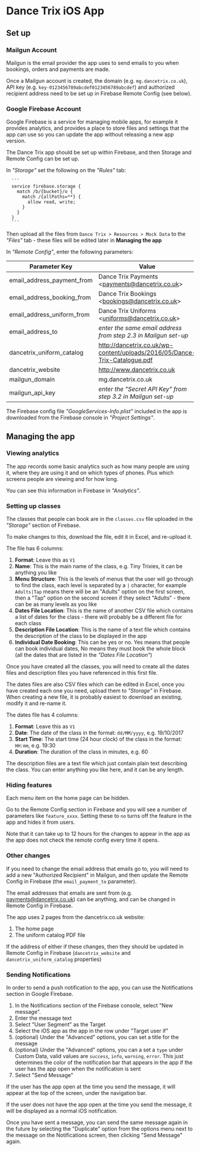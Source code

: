 #  Dance Trix iOS App

## Set up

### Mailgun Account

Mailgun is the email provider the app uses to send emails to you when bookings, orders and payments are made.

Once a Mailgun account is created, the domain (e.g. `mg.dancetrix.co.uk`), API key (e.g. `key-0123456789abcdef0123456789abcdef`) and authorized recipient address need to be set up in Firebase Remote Config (see below).

### Google Firebase Account

Google Firebase is a service for managing mobile apps, for example it provides analytics, and provides a place to store files and settings that the app can use so you can update the app without releasing a new app version.

The Dance Trix app should be set up within Firebase, and then Storage and Remote Config can be set up.

In _"Storage"_ set the following on the _"Rules"_ tab:
   
      ```
      service firebase.storage {
        match /b/{bucket}/o {
          match /{allPaths=**} {
            allow read, write;
          }
        }
      }
      ```
      
Then upload all the files from `Dance Trix > Resources > Mock Data` to the _"Files"_ tab - these files will be edited later in **Managing the app**

In _"Remote Config"_, enter the following parameters:
   
   | Parameter Key | Value |
   | --- | --- |
   | email_address_payment_from | Dance Trix Payments \<payments@dancetrix.co.uk> |
   | email_address_booking_from  | Dance Trix Bookings \<bookings@dancetrix.co.uk> |
   | email_address_uniform_from | Dance Trix Uniforms \<uniforms@dancetrix.co.uk> |
   | email_address_to | _enter the same email address from step 2.3 in Mailgun set-up_ |
   | dancetrix_uniform_catalog | http://dancetrix.co.uk/wp-content/uploads/2016/05/Dance-Trix-Catalogue.pdf |
   | dancetrix_website | http://www.dancetrix.co.uk |
   | mailgun_domain | mg.dancetrix.co.uk |
   | mailgun_api_key | _enter the "Secret API Key" from step 3.2 in Mailgun set-up_  |
   
The Firebase config file _"GoogleServices-Info.plist"_ included in the app is downloaded from the Firebase console in _"Project Settings"_.

## Managing the app

### Viewing analytics

The app records some basic analytics such as how many people are using it, where they are using it and on which types of phones. Plus which screens people are viewing and for how long.

You can see this information in Firebase in _"Analytics"_.

### Setting up classes

The classes that people can book are in the `classes.csv` file uploaded in the _"Storage"_ section of Firebase.

To make changes to this, download the file, edit it in Excel, and re-upload it.

The file has 6 columns:

1. **Format**: Leave this as `V1`
1. **Name**: This is the main name of the class, e.g. Tiny Trixies, it can be anything you like
1. **Menu Structure**: This is the levels of menus that the user will go through to find the class, each level is separated by a `|` character, for example `Adults|Tap` means there will be an "Adults" option on the first screen, then a "Tap" option on the second screen if they select "Adults" - there can be as many levels as you like
1. **Dates File Location**: This is the name of another CSV file which contains a list of dates for the class - there will probably be a different file for each class
1. **Description File Location**: This is the name of a text file which contains the description of the class to be displayed in the app
1. **Individual Date Booking**: This can be yes or no. Yes means that people can book individual dates, No means they must book the whole block (all the dates that are listed in the _"Dates File Location"_)

Once you have created all the classes, you will need to create all the dates files and description files you have referenced in this first file.

The dates files are also CSV files which can be edited in Excel, once you have created each one you need, upload them to _"Storage"_ in Firebase. When creating a new file, it is probably easiest to download an existing, modify it and re-name it.

The dates file has 4 columns:

1. **Format**: Leave this as `V1`
1. **Date**: The date of the class in the format: `dd/MM/yyyy`, e.g. 19/10/2017
1. **Start Time**: The start time (24 hour clock) of the class in the format: `HH:mm`, e.g. 19:30
1. **Duration**: The duration of the class in minutes, e.g. 60

The description files are a text file which just contain plain text describing the class. You can enter anything you like here, and it can be any length.

### Hiding features

Each menu item on the home page can be hidden.

Go to the Remote Config section in Firebase and you will see a number of parameters like `feature_xxxx`. Setting these to `no` turns off the feature in the app and hides it from users.

Note that it can take up to 12 hours for the changes to appear in the app as the app does not check the remote config every time it opens.

### Other changes

If you need to change the email address that emails go to, you will need to add a new "Authorized Recipient" in Mailgun, and then update the Remote Config in Firebase (the `email_payment_to` parameter).

The email addresses that emails are sent from (e.g. payments@dancetrix.co.uk) can be anything, and can be changed in Remote Config in Firebase.

The app uses 2 pages from the dancetrix.co.uk website:

1. The home page
1. The uniform catalog PDF file

If the address of either if these changes, then they should be updated in Remote Config in Firebase (`dancetrix_website` and `dancetrix_uniform_catalog` properties)

### Sending Notifications

In order to send a push notification to the app, you can use the Notifications section in Google Firebase.

1. In the Notifications section of the Firebase console, select "New message".
1. Enter the message text
1. Select "User Segment" as the Target
1. Select the iOS app as the app in the row under "Target user if"
1. (optional) Under the "Advanced" options, you can set a title for the message
1. (optional) Under the "Advanced" options, you can a set a `type` under Custom Data, valid values are `success`, `info`, `warning`,  `error`. This just determines the color of the notification bar that appears in the app if the user has the app open when the notification is sent
1. Select "Send Message"

If the user has the app open at the time you send the message, it will appear at the top of the screen, under the navigation bar.

If the user does not have the app open at the time you send the message, it will be displayed as a normal iOS notification.

Once you have sent a message, you can send the same message again in the future by selecting the "Duplicate" option from the options menu next to the message on the Notifications screen, then clicking "Send Message" again.
